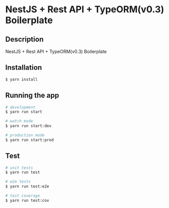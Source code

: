 # NestJS + Rest API + TypeORM(v0.3) Boilerplate

## Description

NestJS + Rest API + TypeORM(v0.3) Boilerplate

## Installation

```bash
$ yarn install
```

## Running the app

```bash
# development
$ yarn run start

# watch mode
$ yarn run start:dev

# production mode
$ yarn run start:prod
```

## Test

```bash
# unit tests
$ yarn run test

# e2e tests
$ yarn run test:e2e

# test coverage
$ yarn run test:cov
```